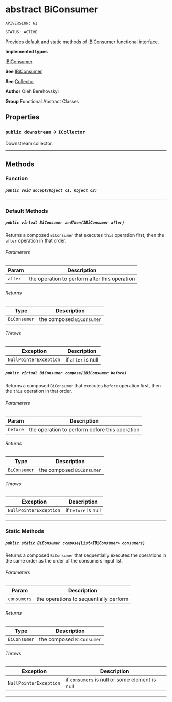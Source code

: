 # abstract BiConsumer

`APIVERSION: 61`

`STATUS: ACTIVE`

Provides default and static methods of
[IBiConsumer](/docs/Functional-Interfaces/IBiConsumer.md) functional interface.


**Implemented types**

[IBiConsumer](/docs/Functional-Interfaces/IBiConsumer.md)


**See** [IBiConsumer](/docs/Functional-Interfaces/IBiConsumer.md)


**See** [Collector](/docs/Functional-Abstract-Classes/Collector.md)


**Author** Oleh Berehovskyi


**Group** Functional Abstract Classes

## Properties

### `public downstream` → `ICollector`


Downstream collector.

---
## Methods
### Function
##### `public void accept(Object o1, Object o2)`
---
### Default Methods
##### `public virtual BiConsumer andThen(IBiConsumer after)`

Returns a composed `BiConsumer` that executes `this` operation first, then the `after` operation in that order.

###### Parameters

|Param|Description|
|---|---|
|`after`|the operation to perform after this operation|

###### Returns

|Type|Description|
|---|---|
|`BiConsumer`|the composed `BiConsumer`|

###### Throws

|Exception|Description|
|---|---|
|`NullPointerException`|if `after` is null|

##### `public virtual BiConsumer compose(IBiConsumer before)`

Returns a composed `BiConsumer` that executes `before` operation first, then the `this` operation in that order.

###### Parameters

|Param|Description|
|---|---|
|`before`|the operation to perform before this operation|

###### Returns

|Type|Description|
|---|---|
|`BiConsumer`|the composed `BiConsumer`|

###### Throws

|Exception|Description|
|---|---|
|`NullPointerException`|if `before` is null|

---
### Static Methods
##### `public static BiConsumer compose(List<IBiConsumer> consumers)`

Returns a composed `BiConsumer` that sequentially executes the operations in the same order as the order of the consumers input list.

###### Parameters

|Param|Description|
|---|---|
|`consumers`|the operations to sequentially perform|

###### Returns

|Type|Description|
|---|---|
|`BiConsumer`|the composed `BiConsumer`|

###### Throws

|Exception|Description|
|---|---|
|`NullPointerException`|if `consumers` is null or some element is null|

---
